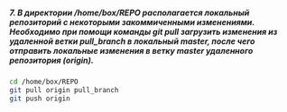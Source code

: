 ##### 7. В директории /home/box/REPO располагается локальный репозиторий с некоторыми закоммиченными изменениями. Необходимо при помощи команды git pull загрузить изменения из удаленной ветки pull_branch в локальный master, после чего отправить локальные изменения в ветку master удаленного репозитория (origin). 
```bash
cd /home/box/REPO
git pull origin pull_branch
git push origin
```

